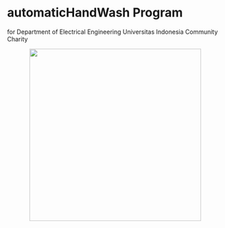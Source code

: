 # automaticHandWash Program
for Department of Electrical Engineering Universitas Indonesia Community Charity

<p align="center">
  <img width="400" height="400" src="https://user-images.githubusercontent.com/47783115/148064187-d5c92f88-bfc1-41ba-a856-aed1fec12e35.png">
</p>
